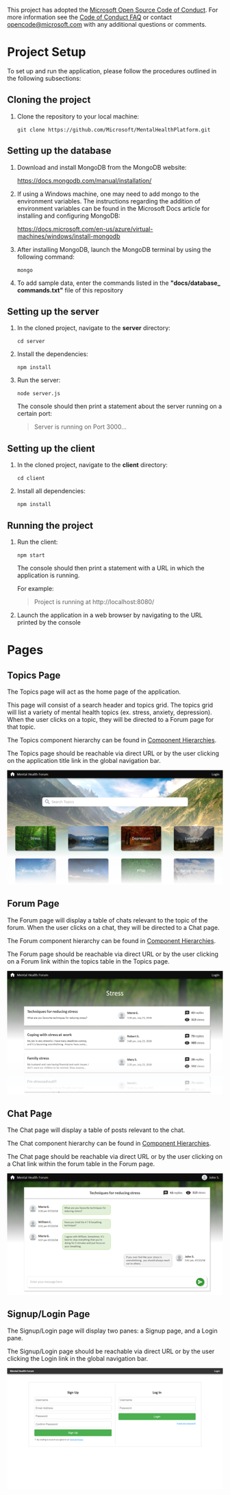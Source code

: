 This project has adopted the [Microsoft Open Source Code of Conduct](https://opensource.microsoft.com/codeofconduct/). For more information see the [Code of Conduct FAQ](https://opensource.microsoft.com/codeofconduct/faq/) or contact [opencode@microsoft.com](mailto:opencode@microsoft.com) with any additional questions or comments.

# Project Setup

To set up and run the application, please follow the procedures outlined in the following subsections:

## Cloning the project

1. Clone the repository to your local machine:

   ```
   git clone https://github.com/Microsoft/MentalHealthPlatform.git
   ```

## Setting up the database

1.  Download and install MongoDB from the MongoDB website:
  
    https://docs.mongodb.com/manual/installation/

2. If using a Windows machine, one may need to add mongo to the environment variables. The instructions regarding the addition of environment variables can be found in the Microsoft Docs article for installing and configuring MongoDB:

    https://docs.microsoft.com/en-us/azure/virtual-machines/windows/install-mongodb

3.  After installing MongoDB, launch the MongoDB terminal by using the following command:
  
    ```
    mongo
    ```

4.  To add sample data, enter the commands listed in the **"docs/database_ commands.txt"** file of this repository

## Setting up the server

1.  In the cloned project, navigate to the **server** directory:

    ```
    cd server
    ```

2.  Install the dependencies:

    ```
    npm install
    ```

3.  Run the server:

    ```
    node server.js
    ```
    
    The console should then print a statement about the server running on a certain port:

    > Server is running on Port 3000...

## Setting up the client

1.  In the cloned project, navigate to the **client** directory:

    ```
    cd client
    ```

2.  Install all dependencies:

    ```
    npm install
    ```

## Running the project

1.  Run the client:

    ```
    npm start
    ```

    The console should then print a statement with a URL in which the application is running.

    For example:

    > Project is running at http://localhost:8080/

2.  Launch the application in a web browser by navigating to the URL printed by the console

# Pages

## Topics Page

The Topics page will act as the home page of the application.

This page will consist of a search header and topics grid. The topics grid will list a variety of mental health topics (ex. stress, anxiety, depression). When the user clicks on a topic, they will be directed to a Forum page for that topic.

The Topics component hierarchy can be found in [Component Hierarchies](./docs/COMPONENT_HIERARCHIES.md).

The Topics page should be reachable via direct URL or by the user clicking on the application title link in the global navigation bar.

![Topics page](./client/docs/topics.png)

## Forum Page

The Forum page will display a table of chats relevant to the topic of the forum. When the user clicks on a chat, they will be directed to a Chat page.

The Forum component hierarchy can be found in [Component Hierarchies](./docs/COMPONENT_HIERARCHIES.md).

The Forum page should be reachable via direct URL or by the user clicking on a Forum link within the topics table in the Topics page.

![Forum page](./client/docs/forum.png)

## Chat Page

The Chat page will display a table of posts relevant to the chat.

The Chat component hierarchy can be found in [Component Hierarchies](./docs/COMPONENT_HIERARCHIES.md).

The Chat page should be reachable via direct URL or by the user clicking on a Chat link within the forum table in the Forum page.

![Chat page](./client/docs/chat.png)

## Signup/Login Page

The Signup/Login page will display two panes: a Signup page, and a Login pane.

The Signup/Login page should be reachable via direct URL or by the user clicking the Login link in the global navigation bar.

![Signup/Login page](./client/docs/login.png)